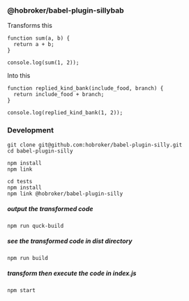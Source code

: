 ### @hobroker/babel-plugin-sillybab

Transforms this
```
function sum(a, b) {
  return a + b;
}

console.log(sum(1, 2));
```

Into this
```
function replied_kind_bank(include_food, branch) {
  return include_food + branch;
}

console.log(replied_kind_bank(1, 2));
```

### Development
```
git clone git@github.com:hobroker/babel-plugin-silly.git
cd babel-plugin-silly

npm install
npm link

cd tests
npm install
npm link @hobroker/babel-plugin-silly
```

##### output the transformed code
`npm run quck-build`
##### see the transformed code in dist directory
`npm run build`
##### transform then execute the code in index.js
`npm start`
